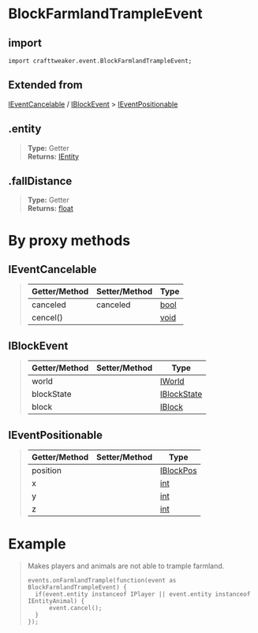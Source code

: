 # BlockFarmlandTrampleEvent

## import
`import crafttweaker.event.BlockFarmlandTrampleEvent;`

## Extended from
[IEventCancelable](/CraftTweaker/Vanilla/Events/IEventCancelable.md) / [IBlockEvent](/CraftTweaker/Vanilla/Events/IBlockEvent.md) > [IEventPositionable](/CraftTweaker/Vanilla/Events/IEventPositionable.md)

## .entity
>
>
> **Type:** Getter  
> **Returns:** [IEntity](/CraftTweaker/Vanilla/Entities/IEntity.md)

## .fallDistance
>
>
> **Type:** Getter  
> **Returns:** [float](/CraftTweaker/Vanilla/Base-Types/float.md)

# By proxy methods

## IEventCancelable
> | Getter/Method   | Setter/Method     | Type                                              |
> |-----------------|-------------------|---------------------------------------------------|
> | canceled        | canceled          | [bool](/CraftTweaker/Vanilla/Base-Types/bool.md)  |
> | cencel()        |                   | [void](/CraftTweaker/Vanilla/Base-Types/void.md)  |

## IBlockEvent
> | Getter/Method   | Setter/Method     | Type                                                          |
> |-----------------|-------------------|---------------------------------------------------------------|
> | world           |                   | [IWorld](/CraftTweaker/Vanilla/World/IWorld.md)               |
> | blockState      |                   | [IBlockState](/CraftTweaker/Vanilla/Blocks/IBlockState.md)    |
> | block           |                   | [IBlock](/CraftTweaker/Vanilla/Blocks/IBlock.md)              |

## IEventPositionable
> | Getter/Method   | Setter/Method     | Type                                                             |
> |-----------------|-------------------|------------------------------------------------------------------|
> | position        |                   | [IBlockPos](/CraftTweaker/Vanilla/World/IBlockPos.md)            |
> | x               |                   | [int](/CraftTweaker/Vanilla/Base-Types/int.md)                   |
> | y               |                   | [int](/CraftTweaker/Vanilla/Base-Types/int.md)                   |
> | z               |                   | [int](/CraftTweaker/Vanilla/Base-Types/int.md)                   |

# Example
> Makes players and animals are not able to trample farmland.
>
> ```
> events.onFarmlandTrample(function(event as BlockFarmlandTrampleEvent) {
>	if(event.entity instanceof IPlayer || event.entity instanceof IEntityAnimal) {
>		event.cancel();
>	}
> });
> ```